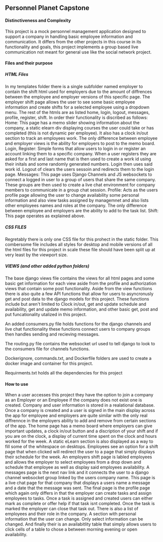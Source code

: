 ## Personnel Planet Capstone
#### Distinctiveness and Complexity
This project is a mock personnel management application designed to support a company in handling basic employee information and communication.
It differs from the other projects in this course in its functionality and goals, this project implements a group based live communication not meant for general use like the social network project. 

#### Files and their purpose
##### HTML Files
In my templates folder there is a single subfolder named employer to contain the shift html used for employers due to the amount of diffrences between the employee and employer versions of this specific page. The employer shift page allows the user to see some basic employee information and create shifts for a selected employee using a dropdown menu.
The rest of the htmls are as listed home, login, logout, messages, profile, register, shift. 
In order their functionality is discribed as follows:
Home: This page has a memo slider showing information about the company, a static elearn div displaying courses the user could take or has completed (this is not dynamic per employee). It also has a clock in/out section to track an employees work. The only difference between employee and employer views is the ability for employers to post to the memo board.
Login, Register: Simple forms that allow users to login in or register an account linking them to a specific company. When a user registers they are asked for a first and last name that is then used to create a work id using their initals and some randomly generated numbers. Login then uses said work id. Logout of clears the users sessoin and redirects them to the login page.
Messages: This page uses Django Channels and JS websockets to connect a logged in user to a group of users that share the same company. These groups are then used to create a live chat environment for company members to communicate in a group chat session.
Profile: Acts as the users profile page allowing the user to change availability some personal information and also view tasks assigned by managemnet and also lists other employees names and roles at the company. The only difference between employee and employers are the ability to add to the task list. 
Shift: This page operates as explained above.
##### CSS FILES
Regretably there is only one CSS file for this prohect in the static folder. This combersome file includes all styles for desktop and mobile versions of all the html files for this project in scale these file should have been split up at very least by the viewport size.
##### VIEWS (and other added python folders)
The base django views file contains the views for all html pages and some basic get information for each view aside from the profile and authorization views that contain some post functionality.
Aside from the view functions there is also quite a few API functions that allow for users to asyncronusly get and post data to the django models for this project. These functions include but aren't limited to Clock in/out, get and update schedule and availability, get and update memo information, and other basic get, post and put funcationality utalized in this project.

An added consumers.py file holds functions for the django channels and live chat functionality these functions connect users to company groups then handles sending and recieving messages.

The routing.py file contains the websocket url used to tell django to look to the consumers file for channels functions.

Dockerignore, commands.txt, and Dockerfile folders are used to create a docker image and container for this project. 

Requirments.txt holds all the dependencies for this project

#### How to use
When a user accesses this project they have the option to join a company as an Employer or an Employee if the company does not exist one is created.
Company and user information is stored in a realational database. Once a company is created and a user is signed in the main display across the app for employee and employers are quite similar with the only real diffrennce in the employers ability to add and remove from certain sections of the app. The home page has a memo board where employers can give important updates, a clock in/out button and a discription of your shift and if you are on the clock, a display of current time spent on the clock and hours worked for the week. A static eLearn section is also displayed as a way to fill some of the whitespace on desktops. Employees see an option for a shift page that when clicked will redirect the user to a page that simply displays their schedule for the week. An employers shift page is labled employees and allows the employer to select employees from a drop down and schedule that employee as well as display said employees availability. A messages page is the next nav link and it connects the user to a django channel websocket group linked by the users company name. This page is a live chat page for that company that displays a users name a message and a date that the message was sent. The final page is the profile page which again only differs in that the employer can create tasks and assign employees to tasks. Once a task is assigned and created users can either mark as complete or offer help if that task isnt completed. Once the task is marked the employer can close that task out. There is also a list of employees and their role in the company. A section with personal information that the user can change. Only select information can be changed. And finally their is an availabitlity table that simply allows users to click cells of a table to chose a between morning evening or open availability. 
